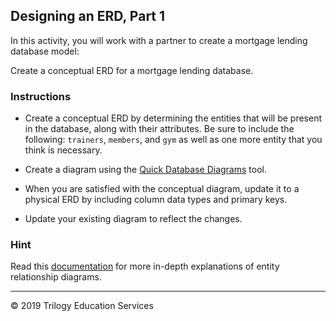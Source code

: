 ## Designing an ERD, Part 1

In this activity, you will work with a partner to create a mortgage lending database model:

Create a conceptual ERD for a mortgage lending database.

### Instructions

* Create a conceptual ERD by determining the entities that will be present in the database, along with their attributes. Be sure to include the following: `trainers`, `members`, and `gym` as well as one more entity that you think is necessary.

* Create a diagram using the [Quick Database Diagrams](https://app.quickdatabasediagrams.com/#/) tool.

* When you are satisfied with the conceptual diagram, update it to a physical ERD by including column data types and primary keys.

* Update your existing diagram to reflect the changes.

### Hint

Read this [documentation](https://www.visual-paradigm.com/support/documents/vpuserguide/3563/3564/85378_conceptual,l.html) for more in-depth explanations of entity relationship diagrams.

---

© 2019 Trilogy Education Services
